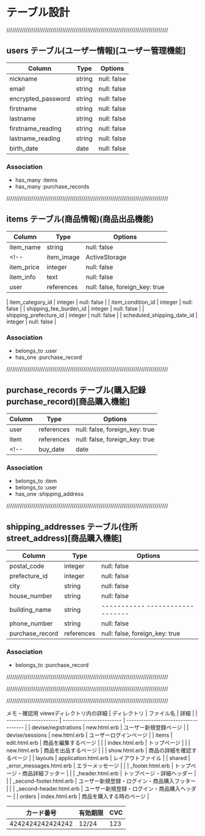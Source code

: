 # テーブル設計
////////////////////////////////////////////////////////////////////////////////////

## users テーブル(ユーザー情報)[ユーザー管理機能]

| Column             | Type    | Options     |
| -------------------| ------- | ----------- |
| nickname           | string  | null: false | <!-- ニックネーム -->
| email              | string  | null: false | <!-- メールアドレス -->
| encrypted_password | string  | null: false | <!-- パスワード -->
| firstname          | string  | null: false | <!-- first名前(全角) -->
| lastname           | string  | null: false | <!-- last苗字(全角) -->
| firstname_reading  | string  | null: false | <!-- first名前(全角カタカナ) -->
| lastname_reading   | string  | null: false | <!-- last苗字(全角カタカナ) -->
| birth_date         | date    | null: false | <!-- 誕生日(年月日) -->

### Association

- has_many :items            <!-- 1人のユーザーは、たくさんの商品を出品できる -->
- has_many :purchase_records <!-- 1人のユーザーは、たくさんの商品を購入できる -->
<!-- - has_many :comments         1人のユーザーは、たくさんのコメントを投稿できる -->
<!-- - has_many :rooms, through: room_users ←見本 -->

////////////////////////////////////////////////////////////////////////////////////

## items テーブル(商品情報)(商品出品機能)

| Column                     | Type       | Options                        |
| -------------------------- | ---------- | ------------------------------ |
| item_name                  | string     | null: false                    | <!-- 商品名 -->
<!-- | item_image                 | ActiveStorage  | null: false | 出品画像 ActiveStorageで実装する！ -->
| item_price                 | integer    | null: false                    | <!-- 販売価格 -->
| item_info                  | text       | null: false                    | <!-- 商品の説明 -->
| user                       | references | null: false, foreign_key: true | <!-- 出品者名(item_seller_name, nickname) -->
<!-- 以下はactiveh_hashにて実装の為、integer型・語尾に_idとする -->
| item_category_id           | integer    | null: false                    | <!-- 商品の詳細(カテゴリー) -->
| item_condition_id          | integer    | null: false                    | <!-- 商品の詳細(sales status,商品の状態) -->
| shipping_fee_burden_id     | integer    | null: false                    | <!-- 配送について(配送料の負担) -->
| shipping_prefecture_id     | integer    | null: false                    | <!-- 配送について(prefecture,県,発送元の地域) -->
| scheduled_shipping_date_id | integer    | null: false                    | <!-- 配送について(発送までの日数)(=scheduled delivery,発送予定日,発送日の目安) -->

### Association

- belongs_to :user             <!-- 1つの(出品された)商品は、1人のユーザーによって出品される -->
- has_one    :purchase_record  <!-- 1つの(出品された)商品は、1つの購入記録 -->
<!-- - has_many   :comments         1つの(出品された)商品は、たくさんのコメントを持つ -->
<!-- - has_many   : -->

////////////////////////////////////////////////////////////////////////////////////

## purchase_records テーブル(購入記録purchase_record)[商品購入機能]

| Column   | Type       | Options                        |
| -------- | ---------- | ------------------------------ |
| user     | references | null: false, foreign_key: true | <!-- 購入したユーザー -->
| item     | references | null: false, foreign_key: true | <!-- 購入された商品 -->
<!-- | buy_date | date       | null: false                    | 購入した年月日 【不要！！！】-->

### Association
- belongs_to :item <!-- 1回の購入記録は、1つの商品につき1カウントだけ -->
- belongs_to :user <!-- 1回の購入記録は、1人のユーザーによってカウントされる -->
- has_one    :shipping_address <!-- 1回の購入記録は、1つの配送先 -->

////////////////////////////////////////////////////////////////////////////////////

## shipping_addresses テーブル(住所street_address)[商品購入機能]

| Column                | Type       | Options                        |
| --------------------- | ---------- | ------------------------------ |
| postal_code           | integer    | null: false                    | <!-- 配送先(郵便番号) -->
| prefecture_id         | integer    | null: false                    | <!-- 配送先(都道府県) activeh_hashにて実装の為、integer型・語尾に_idとする-->
| city                  | string     | null: false                    | <!-- 配送先(市区町村) -->
| house_number          | string     | null: false                    | <!-- 配送先(丁目・番地・号) -->
| building_name         | string     | ----------- -------------------| <!-- 配送先(建物名) -->
| phone_number          | string     | null: false                    | <!-- 配送先(電話番号) integerだと先頭の0が消えてしまう為、string型とする-->
| purchase_record       | references | null: false, foreign_key: true | <!-- (商品)と(購入記録)を紐付ける為のカラム -->


### Association
- belongs_to :purchase_record <!-- 1つの配送先は、1回の購入記録につき1つ -->
<!-- - has_one :item            1つの配送先は、1つの商品につき1つ 【不要！！！！】-->

////////////////////////////////////////////////////////////////////////////////////

<!-- ## comments テーブル

| Column | Type       | Options                        |
| ------ | ---------- | ------------------------------ |
| user   | references | null: false, foreign_key: true |
| item   | references | null: false, foreign_key: true |
| text   | string     | null: false                    |

### Association

<!-- belongs_to :item itemsテーブルとのアソシエーション -->
<!-- - belongs_to :user usersテーブルとのアソシエーション -->

////////////////////////////////////////////////////////////////////////////////////

<!-- 使用禁止！！！！！！！ -->
<!-- ## credits テーブル(クレジット情報)[商品購入機能] -->
<!-- | Column                | Type    | Options     | -->
<!-- | --------------------- | ------- | ----------- | <!-- クレジット = token > -->
<!-- | credit_card_number    | integer | null: false | クレジットカード情報(カード情報(番号)) -->
<!-- | expiration_date_month | integer | null: false | クレジットカード情報(有効期限(月)) -->
<!-- | expiration_date_year  | integer | null: false | クレジットカード情報(有効期限(年)) -->
<!-- | security_code         | integer | null: false | クレジットカード情報(有効期限(年)) -->

<!-- ### Association -->

<!-- - belongs_to :users 1つの(出品された)商品は、1人のユーザーによって出品される -->
<!-- - belongs_to :items 1つの(出品された)商品は、1人のユーザーによって購入される -->

////////////////////////////////////////////////////////////////////////////////////

メモ・確認用
viewsディレクトリ内の詳細
| ディレクトリ            | ファイル名                 | 詳細                                 |
| --------------------- | ------------------------ | ------------------------------------ |
| devise/registrations  | new.html.erb             | ユーザー新規登録ページ                   |
| devise/sessions       | new.html.erb             | ユーザーログインページ                   |
| items                 | edit.html.erb            | 商品を編集するページ                     |
|                       | index.html.erb           | トップページ                           |
|                       | new.html.erb             | 商品を出品するページ                     |
|                       | show.html.erb            | 商品の詳細を確認するページ                |
| layouts               | application.html.erb     | レイアウトファイル                       |
| shared                | _error_messages.html.erb | エラーメッセージ                        |
|                       | _footer.html.erb         | トップページ・商品詳細フッター             |
|                       | _header.html.erb         | トップページ・詳細ヘッダー                |
|                       | _second-footer.html.erb  | ユーザー新規登録・ログイン・商品購入フッター |
|                       | _second-header.html.erb  | ユーザー新規登録・ログイン・商品購入ヘッダー |
| orders                | index.html.erb           | 商品を購入する時のページ                  |

| カード番号         | 有効期限 | CVC |
| ---------------- | ------- | --- |
| 4242424242424242 | 12/24   | 123 |